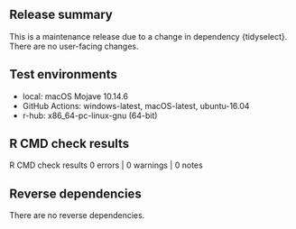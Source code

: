 ## Release summary

This is a maintenance release due to a change in dependency {tidyselect}.  There are no user-facing changes.

## Test environments

* local: macOS Mojave 10.14.6
* GitHub Actions: windows-latest, macOS-latest, ubuntu-16.04
* r-hub: x86_64-pc-linux-gnu (64-bit)

## R CMD check results

R CMD check results
0 errors | 0 warnings | 0 notes

## Reverse dependencies

There are no reverse dependencies.
